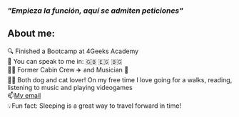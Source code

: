 ### *"Empieza la función, aquí se admiten peticiones"*

## About me:

🔍 Finished a Bootcamp at 4Geeks Academy<br>
💬 You can speak to me in: 🇬🇧 🇪🇸 🇧🇬<br>
🧑‍💼 Former Cabin Crew ✈️ and Musician 🎸<br>
🚶‍♂️ Both dog and cat lover! On my free time I love going for a walks, reading, listening to music and playing videogames<br>
📫[My email](georgi.gyovchev254@gmail.com)<br>
💡Fun fact: Sleeping is a great way to travel forward in time!


<!--
**Georgi254/Georgi254** is a ✨ _special_ ✨ repository because its `README.md` (this file) appears on your GitHub profile.

Here are some ideas to get you started:

- 🔭 I’m currently working on ...
- 🌱 I’m currently learning ...
- 👯 I’m looking to collaborate on ...
- 🤔 I’m looking for help with ...
- 💬 Ask me about ...
- 📫 How to reach me: ...
- 😄 Pronouns: ...
- ⚡ Fun fact: ...
-->
